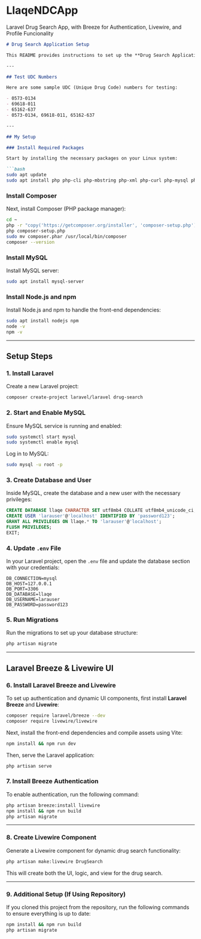 # LlaqeNDCApp
Laravel Drug Search App, with Breeze for Authentication, Livewire, and Profile Funcionality


````markdown
# Drug Search Application Setup

This README provides instructions to set up the **Drug Search Application** on a Linux environment using **Laravel**, **MySQL**, **Node.js**, **Livewire**, and **Laravel Breeze**.

---

## Test UDC Numbers

Here are some sample UDC (Unique Drug Code) numbers for testing:

- 0573-0134
- 69618-011
- 65162-637
- 0573-0134, 69618-011, 65162-637

---

## My Setup

### Install Required Packages

Start by installing the necessary packages on your Linux system:

```bash
sudo apt update
sudo apt install php php-cli php-mbstring php-xml php-curl php-mysql php-zip unzip curl
````

### Install Composer

Next, install Composer (PHP package manager):

```bash
cd ~
php -r "copy('https://getcomposer.org/installer', 'composer-setup.php');"
php composer-setup.php
sudo mv composer.phar /usr/local/bin/composer
composer --version
```

### Install MySQL

Install MySQL server:

```bash
sudo apt install mysql-server
```

### Install Node.js and npm

Install Node.js and npm to handle the front-end dependencies:

```bash
sudo apt install nodejs npm
node -v
npm -v
```

---

## Setup Steps

### 1. Install Laravel

Create a new Laravel project:

```bash
composer create-project laravel/laravel drug-search
```

### 2. Start and Enable MySQL

Ensure MySQL service is running and enabled:

```bash
sudo systemctl start mysql
sudo systemctl enable mysql
```

Log in to MySQL:

```bash
sudo mysql -u root -p
```

### 3. Create Database and User

Inside MySQL, create the database and a new user with the necessary privileges:

```sql
CREATE DATABASE llaqe CHARACTER SET utf8mb4 COLLATE utf8mb4_unicode_ci;
CREATE USER 'larauser'@'localhost' IDENTIFIED BY 'password123';
GRANT ALL PRIVILEGES ON llaqe.* TO 'larauser'@'localhost';
FLUSH PRIVILEGES;
EXIT;
```

### 4. Update `.env` File

In your Laravel project, open the `.env` file and update the database section with your credentials:

```dotenv
DB_CONNECTION=mysql
DB_HOST=127.0.0.1
DB_PORT=3306
DB_DATABASE=llaqe
DB_USERNAME=larauser
DB_PASSWORD=password123
```

### 5. Run Migrations

Run the migrations to set up your database structure:

```bash
php artisan migrate
```

---

## Laravel Breeze & Livewire UI

### 6. Install Laravel Breeze and Livewire

To set up authentication and dynamic UI components, first install **Laravel Breeze** and **Livewire**:

```bash
composer require laravel/breeze --dev
composer require livewire/livewire
```

Next, install the front-end dependencies and compile assets using Vite:

```bash
npm install && npm run dev
```

Then, serve the Laravel application:

```bash
php artisan serve
```

### 7. Install Breeze Authentication

To enable authentication, run the following command:

```bash
php artisan breeze:install livewire
npm install && npm run build
php artisan migrate
```

---

### 8. Create Livewire Component

Generate a Livewire component for dynamic drug search functionality:

```bash
php artisan make:livewire DrugSearch
```

This will create both the UI, logic, and view for the drug search.

---

### 9. Additional Setup (If Using Repository)

If you cloned this project from the repository, run the following commands to ensure everything is up to date:

```bash
npm install && npm run build
php artisan migrate
```



